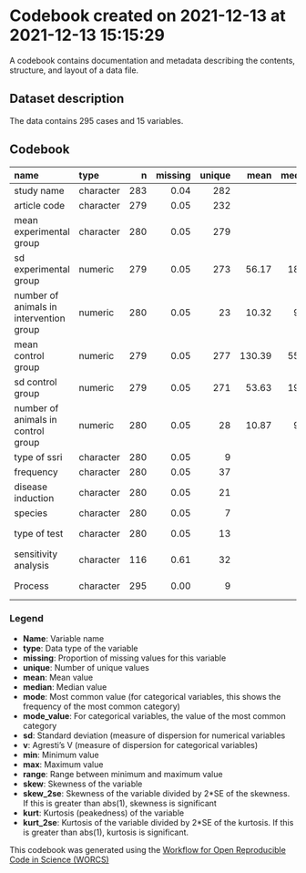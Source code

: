 Codebook created on 2021-12-13 at 2021-12-13 15:15:29
================

A codebook contains documentation and metadata describing the contents,
structure, and layout of a data file.

## Dataset description

The data contains 295 cases and 15 variables.

## Codebook

| name                                    | type      |   n | missing | unique |   mean | median |   mode | mode_value           |     sd |    v |    min |     max |   range | skew | skew_2se |   kurt | kurt_2se |
|:----------------------------------------|:----------|----:|--------:|-------:|-------:|-------:|-------:|:---------------------|-------:|-----:|-------:|--------:|--------:|-----:|---------:|-------:|---------:|
| study name                              | character | 283 |    0.04 |    282 |        |        |  12.00 |                      |        | 1.00 |        |         |         |      |          |        |          |
| article code                            | character | 279 |    0.05 |    232 |        |        |  16.00 |                      |        | 0.99 |        |         |         |      |          |        |          |
| mean experimental group                 | character | 280 |    0.05 |    279 |        |        |  15.00 |                      |        | 1.00 |        |         |         |      |          |        |          |
| sd experimental group                   | numeric   | 279 |    0.05 |    273 |  56.17 |  18.33 |  18.33 |                      | 166.69 |      |   0.05 | 1522.11 | 1522.06 | 6.62 |    22.69 |  48.82 |    83.97 |
| number of animals in intervention group | numeric   | 280 |    0.05 |     23 |  10.32 |   9.00 |   9.00 |                      |   4.85 |      |   4.00 |   39.00 |   35.00 | 2.46 |     8.44 |   9.22 |    15.88 |
| mean control group                      | numeric   | 279 |    0.05 |    277 | 130.39 |  55.18 |  55.18 |                      | 366.60 |      | -10.59 | 4830.00 | 4840.59 | 9.17 |    31.44 | 102.46 |   176.22 |
| sd control group                        | numeric   | 279 |    0.05 |    271 |  53.63 |  19.12 |  19.12 |                      | 151.84 |      |   0.00 | 1417.13 | 1417.13 | 6.61 |    22.65 |  47.84 |    82.28 |
| number of animals in control group      | numeric   | 280 |    0.05 |     28 |  10.87 |   9.00 |   9.00 |                      |   5.61 |      |   2.00 |   40.00 |   38.00 | 2.15 |     7.37 |   6.11 |    10.52 |
| type of ssri                            | character | 280 |    0.05 |      9 |        |        | 119.00 | Fluoxetine           |        | 0.75 |        |         |         |      |          |        |          |
| frequency                               | character | 280 |    0.05 |     37 |        |        | 118.00 | Acute                |        | 0.80 |        |         |         |      |          |        |          |
| disease induction                       | character | 280 |    0.05 |     21 |        |        | 222.00 | None                 |        | 0.36 |        |         |         |      |          |        |          |
| species                                 | character | 280 |    0.05 |      7 |        |        | 170.00 | Rat                  |        | 0.51 |        |         |         |      |          |        |          |
| type of test                            | character | 280 |    0.05 |     13 |        |        | 219.00 | Conditioned freezing |        | 0.38 |        |         |         |      |          |        |          |
| sensitivity analysis                    | character | 116 |    0.61 |     32 |        |        | 179.00 |                      |        | 0.87 |        |         |         |      |          |        |          |
| Process                                 | character | 295 |    0.00 |      9 |        |        | 118.00 | Acq retr to ctx      |        | 0.77 |        |         |         |      |          |        |          |

### Legend

-   **Name**: Variable name
-   **type**: Data type of the variable
-   **missing**: Proportion of missing values for this variable
-   **unique**: Number of unique values
-   **mean**: Mean value
-   **median**: Median value
-   **mode**: Most common value (for categorical variables, this shows
    the frequency of the most common category)
-   **mode_value**: For categorical variables, the value of the most
    common category
-   **sd**: Standard deviation (measure of dispersion for numerical
    variables
-   **v**: Agresti’s V (measure of dispersion for categorical variables)
-   **min**: Minimum value
-   **max**: Maximum value
-   **range**: Range between minimum and maximum value
-   **skew**: Skewness of the variable
-   **skew_2se**: Skewness of the variable divided by 2\*SE of the
    skewness. If this is greater than abs(1), skewness is significant
-   **kurt**: Kurtosis (peakedness) of the variable
-   **kurt_2se**: Kurtosis of the variable divided by 2\*SE of the
    kurtosis. If this is greater than abs(1), kurtosis is significant.

This codebook was generated using the [Workflow for Open Reproducible
Code in Science (WORCS)](https://osf.io/zcvbs/)
